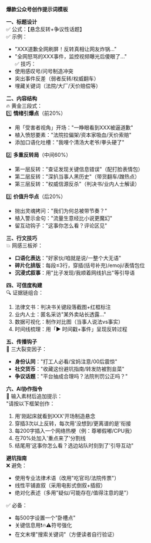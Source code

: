 **爆款公众号创作提示词模板**

**一、标题设计**  
✅ 公式：【悬念反转+争议性话题】  
✅ 示例：  
- "XXX道歉全网刷屏！反转真相让网友炸锅…"  
- "全网怒骂的XXX事件，监控视频曝光后傻眼了…"  
✅ 技巧：  
- 使用感叹号/问号制造冲突  
- 突出事件反差（弱者反转/权威翻车）  
- 埋藏关键词（法院/大厂/天价赔偿等）  

**二、内容结构**  
🔥 黄金三段式：  
1️⃣ **情绪引爆点**（前20%）  
- 用「受害者视角」开场："一睁眼看到XXX被逼道歉"  
- 植入愤怒要素："法院拉偏架/资本家吸血/天价索赔"  
- 添加口语化吐槽："我哩个清汤大老爷/拳头硬了"  

2️⃣ **多重反转局**（中间60%）  
- 第一层反转："查证发现关键信息错误"（配打脸表情包）  
- 第二层反转："深扒当事人黑历史"（带货翻车/蹭热点）  
- 第三层反转："权威信源反杀"（判决书/业内人士解读）  

3️⃣ **价值升华点**（后20%）  
- 抛出灵魂拷问："我们为何总被带节奏？"  
- 植入警示金句："流量生意经比小说更魔幻"  
- 留互动钩子："这事你怎么看？评论区见"  

**三、行文技巧**  
💥 网感三板斧：  
- **口语化表达**："好家伙/咱就是说/一整个大无语"  
- **碎片化排版**：每段≤3行，穿插(括号补充)/emoji/表情包位  
- **沉浸式叙事**：用"比子发现/我顺着网线扒出"等引导语  

**四、可信度构建**  
🔍 证据链组合：  
1. 法律文书：判决书关键段落截图+红框标注  
2. 业内人士：匿名采访"某外卖站长透露..."  
3. 数据可视化：制作对比图（当事人说法vs事实）  
4. 时间线梳理：用「▶️ 时间戳+事件」呈现反转过程  

**五、传播钩子**  
🚀 三大裂变因子：  
- **身份认同**："打工人必看/宝妈注意/00后震惊"  
- **社交货币**："收藏这份避坑指南/转发防被割韭菜"  
- **争议话题**："平台抽成合理吗？法院判罚公正吗？"  

**六、AI协作指令**  
🤖 输入素材后追加提示：  
"请按以下框架创作：  
1. 用'刚起床就看到XXX'开场制造悬念  
2. 穿插3次以上反转，每次用'没想到/更离谱的是'衔接  
3. 每200字插入一个网络热梗（例：尊嘟假嘟/CPU我）  
4. 在70%处加入'重点来了'分割线  
5. 结尾用'这事你怎么看？选边站队时刻到了'引导互动"  

**避坑指南**  
❌ 避免：  
- 使用专业法律术语（改用"吃官司/法院传票"）  
- 线性平铺直叙（采用电影式倒叙+插叙）  
- 绝对化表述（多用"疑似/可能存在/值得注意的是"）  

✅ 必备：  
- 每500字设置一个"卧槽点"  
- 关键信息用❗️🔥⚠️符号强化  
- 在文末埋"搜索关键词"（方便读者自行验证）  